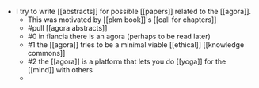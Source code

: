 - I try to write [[abstracts]] for possible [[papers]] related to the [[agora]].
	- This was motivated by [[pkm book]]'s [[call for chapters]]
	- #pull [[agora abstracts]]
	- #0 in flancia there is an agora (perhaps to be read later)
	- #1 the [[agora]] tries to be a minimal viable [[ethical]] [[knowledge commons]]
	- #2 the [[agora]] is a platform that lets you do [[yoga]] for the [[mind]] with others
	-